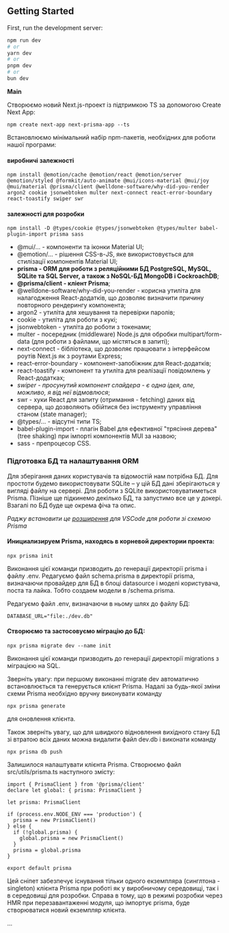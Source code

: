 ## Getting Started

First, run the development server:

```bash
npm run dev
# or
yarn dev
# or
pnpm dev
# or
bun dev
```

**Main**

Створюємо новий Next.js-проект із підтримкою TS за допомогою Create Next App:

~~~
npm create next-app next-prisma-app --ts
~~~

Встановлюємо мінімальний набір npm-пакетів, необхідних для роботи нашої програми:

#### виробничі залежності

~~~
npm install @emotion/cache @emotion/react @emotion/server @emotion/styled @formkit/auto-animate @mui/icons-material @mui/joy @mui/material @prisma/client @welldone-software/why-did-you-render argon2 cookie jsonwebtoken multer next-connect react-error-boundary react-toastify swiper swr
~~~

#### залежності для розробки

~~~
npm install -D @types/cookie @types/jsonwebtoken @types/multer babel-plugin-import prisma sass
~~~

+ @mui/... - компоненти та іконки Material UI;
+ @emotion/... - рішення CSS-в-JS, яке використовується для стилізації компонентів Material UI;
+ **prisma - ORM для роботи з реляційними БД PostgreSQL, MySQL, SQLite та SQL Server, а також з NoSQL-БД MongoDB і CockroachDB**;
+ **@prisma/client - кліент Prisma**;
+ @welldone-software/why-did-you-render - корисна утиліта для налагодження React-додатків, що дозволяє визначити причину повторного рендерингу компонента;
+ argon2 - утиліта для хешування та перевірки паролів;
+ cookie - утиліта для роботи з кукі;
+ jsonwebtoken - утиліта до роботи з токенами;
+ multer - посередник (middleware) Node.js для обробки multipart/form-data (для роботи з файлами, що містяться в запиті);
+ next-connect - бібліотека, що дозволяє працювати з інтерфейсом роутів Next.js як з роутами Express;
+ react-error-boundary - компонент-запобіжник для React-додатків;
+ react-toastify - компонент та утиліта для реалізації повідомлень у React-додатках;
+ *swiper - просунутий компонент слайдера - є одна ідея, але, можливо, я від неї відмовлюся*;
+ swr - хуки React для запиту (отримання - fetching) даних від сервера, що дозволяють обійтися без інструменту управління станом (state manager);
+ @types/... - відсутні типи TS;
+ babel-plugin-import - плагін Babel для ефективної "трясіння дерева" (tree shaking) при імпорті компонентів MUI за назвою;
+ sass - препроцесор CSS.

### Підготовка БД та налаштування ORM

Для зберігання даних користувачів та відомостій нам потрібна БД. Для простоти будемо використовувати SQLite – у цій БД дані зберігаються у вигляді файлу на сервері. Для роботи з SQLite використовуватиметься Prisma. Пізніше ще підкинемо декілько БД, та запустимо все це у докері. Взагалі по БД буде ще окрема фіча та опис. 

*Раджу встановити це [розширення](https://marketplace.visualstudio.com/items?itemName=Prisma.prisma) для VSCode для роботи зі схемою Prisma*

#### Инициализируем Prisma, находясь в корневой директории проекта:

~~~
npx prisma init
~~~

Виконання цієї команди призводить до генерації директорії prisma і файлу .env. Редагуємо файл schema.prisma в директорії prisma, визначаючи провайдер для БД в блоці datasource і моделі користувача, поста та лайка. Тобто создаем модели в /schema.prisma.

Редагуємо файл .env, визначаючи в ньому шлях до файлу БД:

~~~
DATABASE_URL="file:./dev.db"
~~~

#### Створюємо та застосовуємо міграцію до БД:

~~~
npx prisma migrate dev --name init
~~~

Виконання цієї команди призводить до генерації директорії migrations з міграцією на SQL.

Зверніть увагу: при першому виконанні migrate dev автоматично встановлюється та генерується клієнт Prisma. Надалі за будь-якої зміни схеми Prisma необхідно вручну виконувати команду 

~~~ 
npx prisma generate 
~~~ 

для оновлення клієнта.

Також зверніть увагу, що для швидкого відновлення вихідного стану БД зі втратою всіх даних можна видалити файл dev.db і виконати команду 

~~~
npx prisma db push
~~~

Залишилося налаштувати клієнта Prisma. Створюємо файл src/utils/prisma.ts наступного змісту:

~~~
import { PrismaClient } from '@prisma/client'
declare let global: { prisma: PrismaClient }

let prisma: PrismaClient

if (process.env.NODE_ENV === 'production') {
  prisma = new PrismaClient()
} else {
  if (!global.prisma) {
    global.prisma = new PrismaClient()
  }
  prisma = global.prisma
}

export default prisma
~~~

Цей сніпет забезпечує існування тільки одного екземпляра (синглтона - singleton) клієнта Prisma при роботі як у виробничому середовищі, так і в середовищі для розробки. Справа в тому, що в режимі розробки через HMR при перезавантаженні модуля, що імпортує prisma, буде створюватися новий екземпляр клієнта.

...